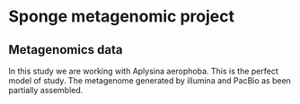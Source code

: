 # Sponge metagenomic project
## Metagenomics data 
In this study we are working with Aplysina aerophoba. This is the perfect model of study. The metagenome generated by illumina and PacBio as been partially assembled. 
